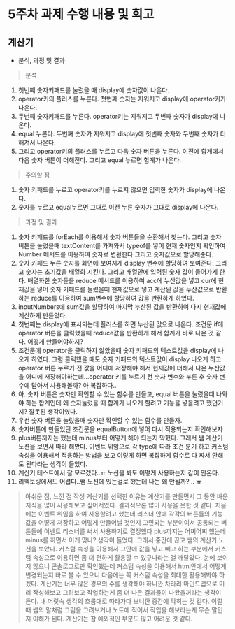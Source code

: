 # 5주차 과제 수행 내용 및 회고

## 계산기

- 분석, 과정 및 결과

> 분석
1. 첫번째 숫자키패드를 눌렀을 때 display에 숫자값이 나온다.
2. operator키의 플러스를 누른다. 첫번째 숫자는 지워지고 display에 operator키가 나온다. 
3. 두번째 숫자키패드를 누른다. operator키는 지워지고 두번째 숫자가 display에 나온다.
4. equal 누른다. 두번째 숫자가 지워지고 display에 첫번째 숫자와 두번째 숫자가 더해져서 나온다.
5. 그리고 operator키의 플러스를 누르고 다음 숫자 버튼을 누른다. 이전에 합계에서 다음 숫자 버튼이 더해진다. 그리고 equal 누르면 합계가 나온다.

> 주의할 점
1. 숫자 키패드를 누르고 operator키를 누르지 않으면 입력한 숫자가 display에 나온다.
2. 숫자를 누르고 equal누르면 그대로 이전 누른 숫자가 그대로 display에 나온다.


> 과정 및 결과 
1. 숫자 키패드를 forEach를 이용해서 숫자 버튼들을 순환해서 찾는다. 그리고 숫자 버튼을 눌렀을때 textContent를 가져와서 typeof를 넣어 현재 숫자인지 확인하여 Number 메서드를 이용하여 숫자로 변환한다 그리고 숫자값으로 할당해준다.
2. 숫자 키패드 누른 숫자를 화면에 보여지게 display 변수에 할당하여 보여준다. 그리고 숫자는 초기값을 배열화 시킨다. 그리고 배열안에 입력된 숫자 값이 들어가게 한다. 배열화한 숫자들을 reduce 메서드를 이용하여 acc에 누산값을 넣고 cur에 현재값을 넣어 숫자 키패드를 눌렀을때 현재값으로 넣고 계산된 값을 누산값으로 반환하는 reduce를 이용하여 sum변수에 할당하여 값을 반환하게 하였다.
3. inputNumbers에 sum값을 할당하여 마지막 누산된 값을 반환하여 다시 현재값에 계산하게 만들었다.
4. 첫번째는 display에 표시되는데 플러스를 하면 누산된 값으로 나온다. 조건문 if에 operator 버튼을 클릭했을때 reduce값을 반환하게 해서 합계가 바로 나온 것 같다. 어떻게 만들어야하지?
5. 조건문에 operator을 클릭하지 않았을때 숫자 키패드의 텍스트값을 display에 나오게 하였다. 그럼 클릭했을 때도 숫자 키패드의 텍스트값이 display 나오게 하고 operator 버튼 누르기 전 값을 어디에 저장해야 해서 현재값에 더해서 나온 누산값을 어디에 저장해야하는데...operator 키를 누르기 전 숫자 변수와 누른 후 숫자 변수에 담아서 사용해볼까? 아 복잡하다..
6. 아..숫자 버튼은 숫자만 확인할 수 있는 함수를 만들고, equal 버튼을 눌렀을때 나와야 하는 합계인데 왜 숫자눌렀을 때 합계가 나오게 할려고 기능을 넣을려고 했던거지? 잘못된 생각이였다.
7. 우선 숫자 버튼을 눌렀을때 숫자만 확인할 수 있는 함수를 만들자.
8. 숫자버튼에 만들었던 조건문을 equalButton에 넣어 다시 적용되는지 확인해보자
9. plus버튼까지는 했는데 minus부터 어떻게 해야 되는지 막혔다. 그래서 쌤 계산기 노션을 보면서 따라 해봤다. 이벤트 위임으로 각 type에 따라 조건 분기 하고 커스텀 속성을 이용해서 적용하는 방법을 보고 이렇게 하면 복잡하게 함수로 다 짜서 안해도 된다라는 생각이 들었다.
10. 계산기 테스트에서 잘 모르겠다..ㅠ 노션을 봐도 어떻게 사용하는지 감이 안온다.
11. 리펙토링에서도 어렵다..쌤 노션에 있는걸로 했는데 나는 왜 안될까? .. ㅠ

> 아쉬운 점, 느낀 점 작성
계산기를 선택한 이유는 계산기를 만들면서 그 동안 배운 지식을 많이 사용해보고 싶어서였다. 결과적으론 많이 사용을 못한 것 같다. 처음에는 이벤트 위임을 하여 사용할려고 했는데 리스너 안에 각각의 버튼들의 기능 값을 어떻게 저장하고 어떻게 만들어낼 것인지 고민되는 부분이여서 공통되는 버튼들에 이벤트 리스너를 써서 사용하기로 결정했다 plus까지는 어찌어찌 했는데 minus를 하면서 이게 맞나? 생각이 들었다. 그래서 중간에 끊고 쌤의 계산기 노션을 보았다. 커스텀 속성을 이용해서 그안에 값을 넣고 빼고 하는 부분에서 커스텀 속성으로 이용하면 좀 더 편하게 활용할 수 있구나라는 걸 깨달았다.
눈에 보이지 않으니 콘솔로그로만 확인했는데 커스텀 속성을 이용해서 html안에서 어떻게 변경되는지 바로 볼 수 있으니 다음에는 꼭 커스텀 속성을 최대한 활용해봐야 하겠다.
계산기는 너무 많은 경우의 수를 생각해야 하니깐 차라리 마인드맵으로 미리 작성해보고 그려보고 작업하는게 좀 더 나은 결과물이 나왔을꺼라는 생각이 든다. 내 머릿속 생각의 흐름대로 따라가다 보니깐 중간에 막히는 것 같다. 이럴 때 쌤의 말처럼 그림을 그려보거나 노트에 적어서 작업을 해보라는게 무슨 말인지 이해가 된다. 계산기는 참 예외적인 부분도 많고 어려운 것 같다.
